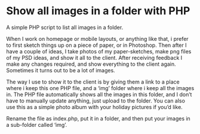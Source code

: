 Show all images in a folder with PHP
====================================

A simple PHP script to list all images in a folder.

When I work on homepage or mobile layouts, or anything like that, i prefer to first sketch things up on a piece of paper, or in Photoshop. Then after I have a couple of ideas, I take photos of my paper-sketches, make png files of my PSD ideas, and show it all to the client. After receiving feedback I make any changes required, and show everything to the client again. Sometimes it turns out to be a lot of images.

The way I use to show it to the client is by giving them a link to a place where i keep this one PHP file, and a ‘img’ folder where i keep all the images in. The PHP file automatically shows all the images in this folder, and I don’t have to manually update anything, just upload to the folder. You can also use this as a simple photo album with your holiday pictures if you’d like.

Rename the file as index.php, put it in a folder, and then put your images in a sub-folder called ‘img’.
